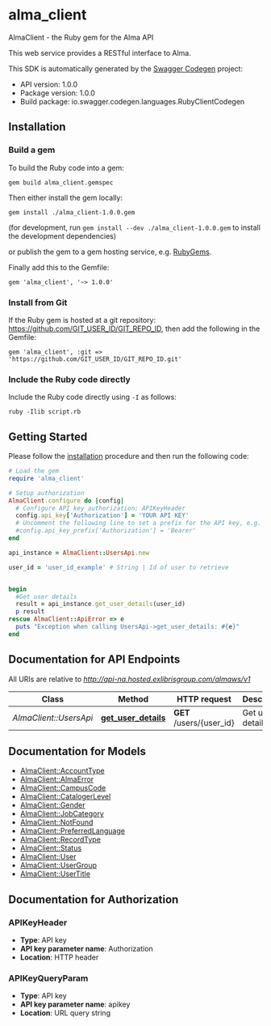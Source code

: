 # alma_client

AlmaClient - the Ruby gem for the Alma API

This web service provides a RESTful interface to Alma.

This SDK is automatically generated by the [Swagger Codegen](https://github.com/swagger-api/swagger-codegen) project:

- API version: 1.0.0
- Package version: 1.0.0
- Build package: io.swagger.codegen.languages.RubyClientCodegen

## Installation

### Build a gem

To build the Ruby code into a gem:

```shell
gem build alma_client.gemspec
```

Then either install the gem locally:

```shell
gem install ./alma_client-1.0.0.gem
```
(for development, run `gem install --dev ./alma_client-1.0.0.gem` to install the development dependencies)

or publish the gem to a gem hosting service, e.g. [RubyGems](https://rubygems.org/).

Finally add this to the Gemfile:

    gem 'alma_client', '~> 1.0.0'

### Install from Git

If the Ruby gem is hosted at a git repository: https://github.com/GIT_USER_ID/GIT_REPO_ID, then add the following in the Gemfile:

    gem 'alma_client', :git => 'https://github.com/GIT_USER_ID/GIT_REPO_ID.git'

### Include the Ruby code directly

Include the Ruby code directly using `-I` as follows:

```shell
ruby -Ilib script.rb
```

## Getting Started

Please follow the [installation](#installation) procedure and then run the following code:
```ruby
# Load the gem
require 'alma_client'

# Setup authorization
AlmaClient.configure do |config|
  # Configure API key authorization: APIKeyHeader
  config.api_key['Authorization'] = 'YOUR API KEY'
  # Uncomment the following line to set a prefix for the API key, e.g. 'Bearer' (defaults to nil)
  #config.api_key_prefix['Authorization'] = 'Bearer'
end

api_instance = AlmaClient::UsersApi.new

user_id = 'user_id_example' # String | Id of user to retrieve


begin
  #Get user details
  result = api_instance.get_user_details(user_id)
  p result
rescue AlmaClient::ApiError => e
  puts "Exception when calling UsersApi->get_user_details: #{e}"
end

```

## Documentation for API Endpoints

All URIs are relative to *http://api-na.hosted.exlibrisgroup.com/almaws/v1*

Class | Method | HTTP request | Description
------------ | ------------- | ------------- | -------------
*AlmaClient::UsersApi* | [**get_user_details**](docs/UsersApi.md#get_user_details) | **GET** /users/{user_id} | Get user details


## Documentation for Models

 - [AlmaClient::AccountType](docs/AccountType.md)
 - [AlmaClient::AlmaError](docs/AlmaError.md)
 - [AlmaClient::CampusCode](docs/CampusCode.md)
 - [AlmaClient::CatalogerLevel](docs/CatalogerLevel.md)
 - [AlmaClient::Gender](docs/Gender.md)
 - [AlmaClient::JobCategory](docs/JobCategory.md)
 - [AlmaClient::NotFound](docs/NotFound.md)
 - [AlmaClient::PreferredLanguage](docs/PreferredLanguage.md)
 - [AlmaClient::RecordType](docs/RecordType.md)
 - [AlmaClient::Status](docs/Status.md)
 - [AlmaClient::User](docs/User.md)
 - [AlmaClient::UserGroup](docs/UserGroup.md)
 - [AlmaClient::UserTitle](docs/UserTitle.md)


## Documentation for Authorization


### APIKeyHeader

- **Type**: API key
- **API key parameter name**: Authorization
- **Location**: HTTP header

### APIKeyQueryParam

- **Type**: API key
- **API key parameter name**: apikey
- **Location**: URL query string

